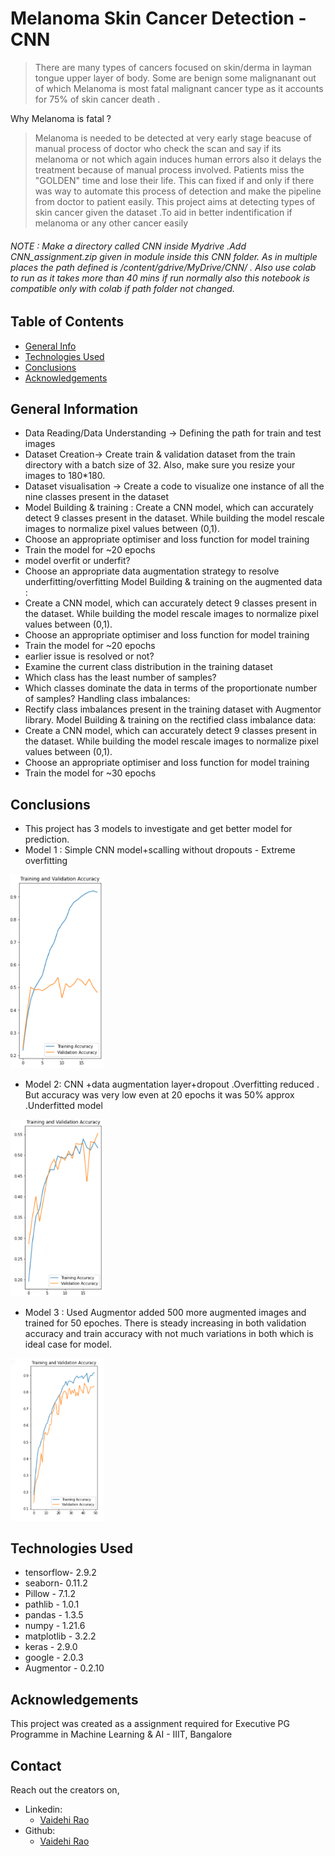 # Melanoma Skin Cancer Detection - CNN 
> There are many types of cancers focused on skin/derma in layman tongue upper layer of body. Some are benign some malignanant out of which Melanoma is most fatal malignant cancer type as it accounts for 75% of skin cancer death .


Why Melanoma is fatal ?
> Melanoma is needed to be detected at very early stage beacuse of manual process of doctor who check the scan and say if its melanoma or not which again induces human errors also it delays the treatment because of manual process involved. Patients miss the "GOLDEN" time and lose their life.
> This can fixed if and only if there was way to automate this process of detection and make the pipeline from doctor to patient easily.
> This project aims at detecting types of skin cancer given the dataset .To aid in better indentification if melanoma or any other cancer easily 

###### NOTE : Make a directory called CNN inside Mydrive .Add CNN_assignment.zip given in module inside this CNN folder.  As in multiple places the path defined is /content/gdrive/MyDrive/CNN/ . Also use colab to run as it takes more than 40 mins if run normally also this notebook is compatible only with colab if path folder not changed.
## Table of Contents
* [General Info](#general-information)
* [Technologies Used](#technologies-used)
* [Conclusions](#conclusions)
* [Acknowledgements](#acknowledgements)

<!-- You can include any other section that is pertinent to your problem -->

## General Information
* Data Reading/Data Understanding → Defining the path for train and test images
* Dataset Creation→ Create train & validation dataset from the train directory with a batch size of 32. Also, make sure you resize your images to 180*180.
* Dataset visualisation → Create a code to visualize one instance of all the nine classes present in the dataset
* Model Building & training : Create a CNN model, which can accurately detect 9 classes present in the dataset. While building the model rescale images to normalize pixel values between (0,1).
* Choose an appropriate optimiser and loss function for model training
* Train the model for ~20 epochs
* model overfit or underfit?
* Choose an appropriate data augmentation strategy to resolve underfitting/overfitting Model Building & training on the augmented data :
* Create a CNN model, which can accurately detect 9 classes present in the dataset. While building the model rescale images to normalize pixel values between (0,1).
* Choose an appropriate optimiser and loss function for model training
* Train the model for ~20 epochs
* earlier issue is resolved or not?
* Examine the current class distribution in the training dataset
* Which class has the least number of samples?
* Which classes dominate the data in terms of the proportionate number of samples? Handling class imbalances:
* Rectify class imbalances present in the training dataset with Augmentor library. Model Building & training on the rectified class imbalance data:
* Create a CNN model, which can accurately detect 9 classes present in the dataset. While building the model rescale images to normalize pixel values between (0,1).
* Choose an appropriate optimiser and loss function for model training
* Train the model for ~30 epochs



<!-- You don't have to answer all the questions - just the ones relevant to your project. -->

## Conclusions
- This project has 3 models to investigate and get better model for prediction.
- Model 1 : Simple CNN model+scalling  without dropouts - Extreme overfitting
<img src="https://github.com/vaidehiu/Melanoma-CNN/blob/main/train.PNG" alt="drawing" style="width:150px;"/>

- Model 2: CNN +data augmentation layer+dropout .Overfitting reduced . But accuracy was very low even at 20 epochs it was 50% approx .Underfitted model 
<img src="https://github.com/vaidehiu/Melanoma-CNN/blob/main/train1.PNG" alt="drawing" style="width:150px;"/>

- Model 3 : Used Augmentor added 500 more augmented images and trained for 50 epoches. There is steady increasing in both validation accuracy and train accuracy with not much variations in both which is ideal case for model.
<img src="https://github.com/vaidehiu/Melanoma-CNN/blob/main/train2.PNG" alt="drawing" style="width:150px;"/>
<!-- You don't have to answer all the questions - just the ones relevant to your project. -->


## Technologies Used
* tensorflow- 2.9.2
* seaborn- 0.11.2
* Pillow - 7.1.2
* pathlib - 1.0.1
* pandas - 1.3.5
* numpy - 1.21.6
* matplotlib - 3.2.2
* keras - 2.9.0
* google - 2.0.3
* Augmentor - 0.2.10

<!-- As the libraries versions keep on changing, it is recommended to mention the version of library used in this project -->

## Acknowledgements
This project was created as a assignment required for Executive PG Programme in Machine Learning & AI - IIIT, Bangalore


## Contact
Reach out the creators on,
- Linkedin:
    - [Vaidehi Rao](https://www.linkedin.com/in/vaidehi-u-026a09150/)
- Github:
    - [Vaidehi Rao](https://github.com/vaidehiu)  
